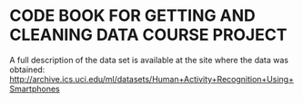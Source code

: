 # CODE BOOK FOR GETTING AND CLEANING DATA COURSE PROJECT

A full description of the data set is available at the site where the data was obtained: 
http://archive.ics.uci.edu/ml/datasets/Human+Activity+Recognition+Using+Smartphones 

